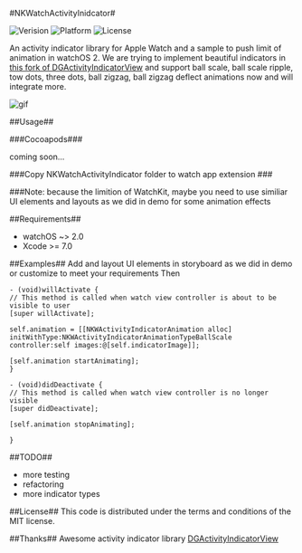 #NKWatchActivityInidcator#

![Verision](https://img.shields.io/badge/pod-v0.1.0-blue.svg)
![Platform](https://img.shields.io/badge/platform-watchOS-ff69b4.svg)
![License](https://img.shields.io/badge/license-MIT-blue.svg)

An activity indicator library for Apple Watch and a sample to push limit of animation in watchOS 2. We are trying to implement beautiful indicators in [this fork of DGActivityIndicatorView](https://github.com/ninjaprox/DGActivityIndicatorView) and support ball scale, ball scale ripple, tow dots, three dots, ball zigzag, ball zigzag deflect animations now and will integrate more.

![gif](https://db.tt/UAWEZ1AF)

##Usage##

###Cocoapods###

coming soon...

###Copy NKWatchActivityIndicator folder to watch app extension ###

###Note: because the limition of WatchKit, maybe you need to use similiar UI elements and layouts as we did in demo for some animation effects

##Requirements##
* watchOS ~> 2.0
* Xcode >= 7.0

##Examples##
Add and layout UI elements in storyboard as we did in demo or customize to meet your requirements
Then 
   
    - (void)willActivate {
    // This method is called when watch view controller is about to be visible to user
    [super willActivate];
    
    self.animation = [[NKWActivityIndicatorAnimation alloc] initWithType:NKWActivityIndicatorAnimationTypeBallScale controller:self images:@[self.indicatorImage]];
    
    [self.animation startAnimating];
    }

    - (void)didDeactivate {
    // This method is called when watch view controller is no longer visible
    [super didDeactivate];
    
    [self.animation stopAnimating];

    }


##TODO##
* more testing
* refactoring
* more indicator types

##License##
This code is distributed under the terms and conditions of the MIT license.

##Thanks##
Awesome activity indicator library [DGActivityIndicatorView](https://github.com/ninjaprox/DGActivityIndicatorView)
